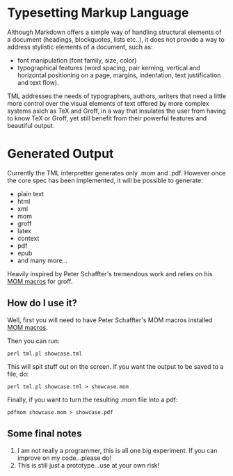 # Typesetting Markup Language
Although Markdown offers a simple way of handling structural elements of a document (headings, blockquotes, lists etc..), it does not provide a way to address stylistic elements of a document, such as:

- font manipulation (font family, size, color) 
- typographical features (word spacing, pair kerning, vertical and horizontal positioning on a page, margins, indentation, text justification and text flow).

TML addresses the needs of typographers, authors, writers that need a little more control over the visual elements of text offered by more complex systems asich as TeX and Groff, in a way that insulates the user from having to know TeX or Groff, yet still benefit from their powerful features and beautiful output. 

# Generated Output
Currently the TML interpretter generates only .mom and .pdf.  However once the core spec has been implemented, it will be possible to generate:

- plain text
- html
- xml
- mom
- groff
- latex
- context
- pdf
- epub
- and many more...

Heavily inspired by Peter Schaffter's tremendous work and relies on his [MOM macros](http://www.schaffter.ca/mom/mom-05.html) for groff.

## How do I use it?

Well, first you will need to have Peter Schaffter's MOM macros installed [MOM macros](http://www.schaffter.ca/mom/mom-05.html).

Then you can run:

`perl tml.pl showcase.tml`

This will spit stuff out on the screen. If you want the output to be saved to a file, do:

`perl tml.pl showcase.tml > showcase.mom`

Finally, if you want to turn the resulting .mom file into a pdf:

`pdfmom showcase.mom > showcase.pdf`

## Some final notes

1. I am not really a programmer, this is all one big experiment. If you can improve on my code...please do!
2. This is still just a prototype...use at your own risk!

